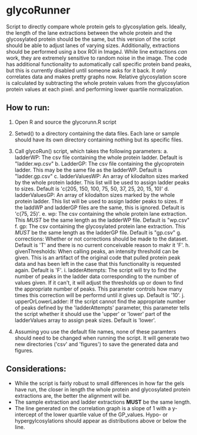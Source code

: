 # glycoRunner
Script to directly compare whole protein gels to glycosylation gels. Ideally, the length of the lane extractions between the whole protein and the glycosylated protein should be the same, but this version of the script should be able to adjust lanes of varying sizes.
Additionally, extractions should be performed using a box ROI in ImageJ. While line extractions *can* work, they are extremely sensitive to random noise in the image.
The code has additional functionality to automatically call specific protein band peaks, but this is currently disabled until someone asks for it back. It *only* correlates data and makes pretty graphs now.
Relative glycosylation score is calculated by subtracting the whole protein values from the glycosylation protein values at each pixel. and performing lower quartile normalization.

## How to run:

1. Open R and source the glycorunn.R script
2. Setwd() to a directory containing the data files. Each lane or sample should have its own directory containing nothing but its specific files.
3. Call glycoRun() script, which takes the following parameters:
  a. ladderWP: The csv file containing the whole protein ladder. Default is "ladder.wp.csv"
  b. LadderGP: The csv file containing the glycoprotein ladder. This may be the same file as the ladderWP. Default is "ladder.gp.csv"
  c. ladderValuesWP: An array of kilodalton sizes marked by the whole protein ladder. This list will be used to assign ladder peaks to sizes. Default is 'c(205, 150, 100, 75, 50, 37, 25, 20, 15, 10)'
  d. ladderValuesGP: An array of kilodalton sizes marked by the whole protein ladder. This list will be used to assign ladder peaks to sizes. If the laddWP and ladderGP files are the same, this is ignored. Default is 'c(75, 25)'.
  e. wp: The csv containing the whole protein lane extraction. This *MUST* be the same length as the ladderWP file. Default is "wp.csv"
  f. gp: The csv containing the glycosylated protein lane extraction. This *MUST* be the same length as the ladderGP file. Default is "gp.csv"
  g. corrections: Whether or not corrections should be made to the dataset. Default is 'T' and there is no current conceivable reason to makr it 'F'.
  h. givenThresholds: When calling peaks, an intensity threshold can be given. This is an artifact of the original code that pulled protein peak data and has been left in the case that this functionality is requested again. Default is 'F'.
  i. ladderAttempts: The script will try to find the number of peaks in the ladder data corresponding to the number of values given. If it can't, it will adjust the thresholds up or down to find the appropriate number of peaks. This parameter controls how many times this correction will be performd until it gives up. Default is '10'.
  j. upperOrLowerLadder: If the script cannot find the appropriate number of peaks defined by the 'ladderAttempts' parameter, this parameter tells the script whether it should use the 'upper' or 'lower' part of the ladderValues array to assign peak sizes. Default is 'lower'.
  
4. Assuming you use the default file names, none of these paramters should need to be changed when running the script. It will generate two new directories ('csv' and 'figures') to save the generated data and figures.

## Considerations:
- While the script is fairly robust to small differences in how far the gels have run, the closer in length the whole protein and glycosylated protein extractions are, the better the alignment will be.
- The sample extraction and ladder extractions **MUST** be the same length.
- The line generated on the correlation graph is a slope of 1 with a y-intercept of the lower quartile value of the GP_values. Hypo- or hypergylcosylations should appear as distributions above or below the line.
